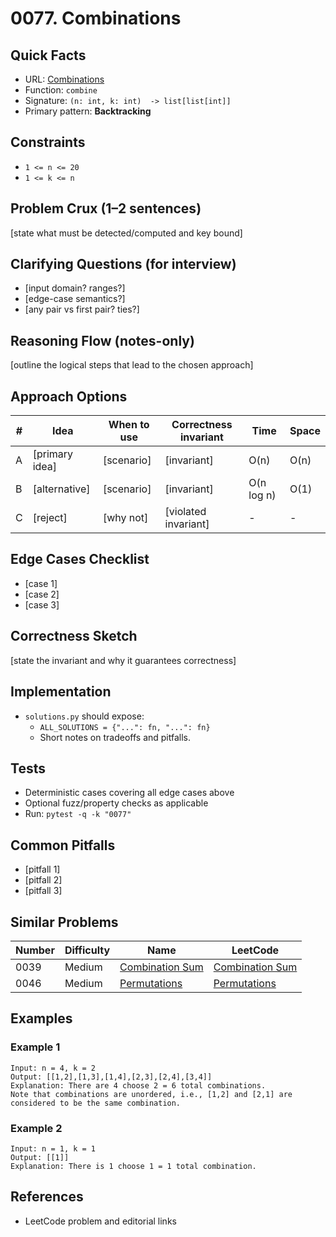 # 0077. Combinations

## Quick Facts

- URL: [Combinations](https://leetcode.com/problems/combinations/)
- Function: `combine`
- Signature: `(n: int, k: int)  -> list[list[int]]`
- Primary pattern: **Backtracking**

## Constraints

- `1 <= n <= 20`
- `1 <= k <= n`

## Problem Crux (1–2 sentences)

[state what must be detected/computed and key bound]

## Clarifying Questions (for interview)

- [input domain? ranges?]
- [edge-case semantics?]
- [any pair vs first pair? ties?]

## Reasoning Flow (notes-only)

[outline the logical steps that lead to the chosen approach]

## Approach Options

| #   | Idea           | When to use | Correctness invariant | Time       | Space |
| --- | -------------- | ----------- | --------------------- | ---------- | ----- |
| A   | [primary idea] | [scenario]  | [invariant]           | O(n)       | O(n)  |
| B   | [alternative]  | [scenario]  | [invariant]           | O(n log n) | O(1)  |
| C   | [reject]       | [why not]   | [violated invariant]  | -          | -     |

## Edge Cases Checklist

- [case 1]
- [case 2]
- [case 3]

## Correctness Sketch

[state the invariant and why it guarantees correctness]

## Implementation

- `solutions.py` should expose:
    - `ALL_SOLUTIONS = {"...": fn, "...": fn}`
    - Short notes on tradeoffs and pitfalls.

## Tests

- Deterministic cases covering all edge cases above
- Optional fuzz/property checks as applicable
- Run: `pytest -q -k "0077"`

## Common Pitfalls

- [pitfall 1]
- [pitfall 2]
- [pitfall 3]

## Similar Problems

| Number | Difficulty | Name                                                 | LeetCode                                                          |
| ------ | ---------- | ---------------------------------------------------- | ----------------------------------------------------------------- |
| 0039   | Medium     | [Combination Sum](../0039-combination-sum/readme.md) | [Combination Sum](https://leetcode.com/problems/combination-sum/) |
| 0046   | Medium     | [Permutations](../0046-permutations/readme.md)       | [Permutations](https://leetcode.com/problems/permutations/)       |

## Examples

### Example 1

```text
Input: n = 4, k = 2
Output: [[1,2],[1,3],[1,4],[2,3],[2,4],[3,4]]
Explanation: There are 4 choose 2 = 6 total combinations.
Note that combinations are unordered, i.e., [1,2] and [2,1] are considered to be the same combination.
```

### Example 2

```text
Input: n = 1, k = 1
Output: [[1]]
Explanation: There is 1 choose 1 = 1 total combination.
```

## References

- LeetCode problem and editorial links
